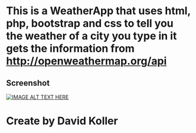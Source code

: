 This is a WeatherApp that uses html, php, bootstrap and css to tell you the weather of a city you type in it gets the information from http://openweathermap.org/api
=======================================================================================================================================


## Screenshot
[![IMAGE ALT TEXT HERE](https://github.com/kolldavi/php/blob/master/Weather/WeatherScreenShot.png?raw=true)](http://davidkollerpracticewebsite-com.stackstaging.com/API/Weather/)



Create by David Koller
=======================
